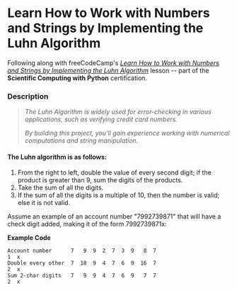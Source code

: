# Learn How to Work with Numbers and Strings by Implementing the Luhn Algorithm

Following along with freeCodeCamp's _[Learn How to Work with Numbers and Strings by Implementing the Luhn Algorithm]()_ lesson -- part of the **Scientific Computing with Python** certification.

### Description

> _The Luhn Algorithm is widely used for error-checking in various applications, such as verifying credit card numbers._
>
> _By building this project, you'll gain experience working with numerical computations and string manipulation._


#### The Luhn algorithm is as follows:

1. From the right to left, double the value of every second digit; if the product is greater than 9, sum the digits of the products.
2. Take the sum of all the digits.
3. If the sum of all the digits is a multiple of 10, then the number is valid; else it is not valid.

Assume an example of an account number "7992739871" that will have a check digit added, making it of the form 7992739871x:

**Example Code**
```
Account number      7   9  9  2  7  3  9   8  7
1  x
Double every other  7  18  9  4  7  6  9  16  7
2  x
Sum 2-char digits   7   9  9  4  7  6  9   7  7
2  x
```
